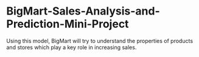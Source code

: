 # BigMart-Sales-Analysis-and-Prediction-Mini-Project
Using this model, BigMart will try to understand the properties of products and stores which play a key role in increasing sales.
